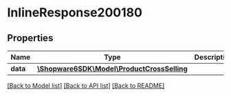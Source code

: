 # InlineResponse200180

## Properties
Name | Type | Description | Notes
------------ | ------------- | ------------- | -------------
**data** | [**\Shopware6SDK\Model\ProductCrossSelling**](ProductCrossSelling.md) |  | [optional] 

[[Back to Model list]](../../README.md#documentation-for-models) [[Back to API list]](../../README.md#documentation-for-api-endpoints) [[Back to README]](../../README.md)

